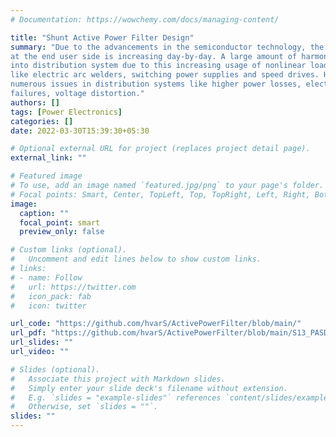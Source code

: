 ```yaml
---
# Documentation: https://wowchemy.com/docs/managing-content/

title: "Shunt Active Power Filter Design"
summary: "Due to the advancements in the semiconductor technology, the usage of power electronics devices
at the end user side is increasing day-by-day. A large amount of harmonic current gets injected
into distribution system due to this increasing usage of nonlinear loads and power electronic devices
like electric arc welders, switching power supplies and speed drives. Harmonic currents lead to
numerous issues in distribution systems like higher power losses, electronic equipment operational
failures, voltage distortion."
authors: []
tags: [Power Electronics]
categories: []
date: 2022-03-30T15:39:30+05:30

# Optional external URL for project (replaces project detail page).
external_link: ""

# Featured image
# To use, add an image named `featured.jpg/png` to your page's folder.
# Focal points: Smart, Center, TopLeft, Top, TopRight, Left, Right, BottomLeft, Bottom, BottomRight.
image:
  caption: ""
  focal_point: smart
  preview_only: false

# Custom links (optional).
#   Uncomment and edit lines below to show custom links.
# links:
# - name: Follow
#   url: https://twitter.com
#   icon_pack: fab
#   icon: twitter

url_code: "https://github.com/hvarS/ActivePowerFilter/blob/main/"
url_pdf: "https://github.com/hvarS/ActivePowerFilter/blob/main/S13_PASD_as3.pdf"
url_slides: ""
url_video: ""

# Slides (optional).
#   Associate this project with Markdown slides.
#   Simply enter your slide deck's filename without extension.
#   E.g. `slides = "example-slides"` references `content/slides/example-slides.md`.
#   Otherwise, set `slides = ""`.
slides: ""
---
```

